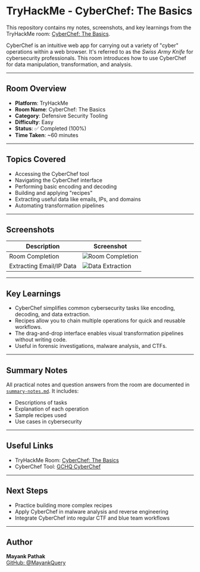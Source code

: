 # TryHackMe - CyberChef: The Basics

This repository contains my notes, screenshots, and key learnings from the TryHackMe room: [CyberChef: The Basics](https://tryhackme.com/room/cyberchefbasic).

CyberChef is an intuitive web app for carrying out a variety of "cyber" operations within a web browser. It's referred to as the *Swiss Army Knife* for cybersecurity professionals. This room introduces how to use CyberChef for data manipulation, transformation, and analysis.

---

## Room Overview

- **Platform**: TryHackMe
- **Room Name**: CyberChef: The Basics
- **Category**: Defensive Security Tooling
- **Difficulty**: Easy
- **Status**: ✅ Completed (100%)
- **Time Taken**: ~60 minutes

---

## Topics Covered

- Accessing the CyberChef tool
- Navigating the CyberChef interface
- Performing basic encoding and decoding
- Building and applying "recipes"
- Extracting useful data like emails, IPs, and domains
- Automating transformation pipelines

---

## Screenshots

| Description                |     Screenshot       |
|----------------------------|----------------------|
| Room Completion            | ![Room Completion]() |
| Extracting Email/IP Data   | ![Data Extraction]() |

---

## Key Learnings

- CyberChef simplifies common cybersecurity tasks like encoding, decoding, and data extraction.
- Recipes allow you to chain multiple operations for quick and reusable workflows.
- The drag-and-drop interface enables visual transformation pipelines without writing code.
- Useful in forensic investigations, malware analysis, and CTFs.

---

## Summary Notes

All practical notes and question answers from the room are documented in [`summary-notes.md`](https://github.com/MayankQuery/tryhackme-writeups/blob/main/cyberchef-the-basics/summary-notes.md). It includes:

- Descriptions of tasks
- Explanation of each operation
- Sample recipes used
- Use cases in cybersecurity

---

## Useful Links

- TryHackMe Room: [CyberChef: The Basics](https://tryhackme.com/room/cyberchefbasic)
- CyberChef Tool: [GCHQ CyberChef](https://gchq.github.io/CyberChef/)

---

## Next Steps

- Practice building more complex recipes
- Apply CyberChef in malware analysis and reverse engineering
- Integrate CyberChef into regular CTF and blue team workflows

---

## Author

**Mayank Pathak**  
[GitHub: @MayankQuery](https://github.com/MayankQuery)

